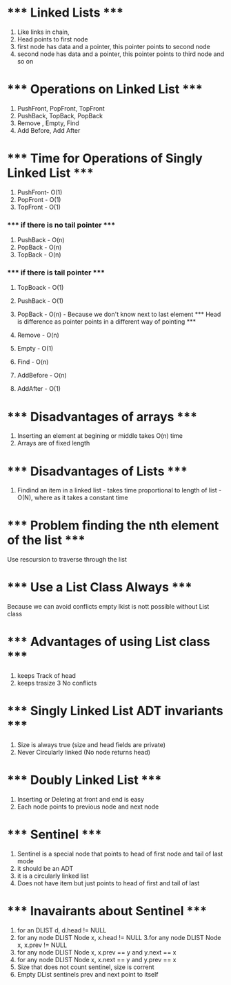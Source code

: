 #  *** Linked Lists  ***
1. Like links in chain, 
2. Head points to first node
3. first node has data and a pointer, this pointer points to second node
4. second node has data and a pointer, this pointer points to third node and so on

# *** Operations on Linked List  *** 
1. PushFront, PopFront, TopFront
2. PushBack, TopBack, PopBack
3. Remove , Empty, Find
4. Add Before, Add After

#  *** Time for Operations of Singly Linked List  ***
1. PushFront- O(1)
2.  PopFront - O(1)
3.  TopFront - O(1)
### ***  if there is no tail pointer  ***
1. PushBack - O(n)
2. PopBack - O(n)
3. TopBack - O(n)
###  *** if there is tail pointer  ***
1. TopBoack - O(1)
2. PushBack - O(1)
3. PopBack - O(n) - Because we don't know next to last element
*** Head is difference as pointer points in a different way of pointing ***

1. Remove - O(n)
2. Empty - O(1)
3. Find - O(n)
4. AddBefore - O(n)
5. AddAfter - O(1)

# *** Disadvantages of arrays ***
1. Inserting an element at begining or middle takes O(n) time
2. Arrays are of fixed length

# *** Disadvantages of Lists ***
1. Findind an item in a linked list - takes time proportional to length of list - O(N), where as it takes a constant time

# *** Problem finding the nth element of the list ***
Use rescursion to traverse through the list

# *** Use a List Class Always ***
Because we can avoid conflicts
empty lkist is nott possible without List class

# *** Advantages of using List class ***
1. keeps Track of head
2. keeps trasize
3 No conflicts
  
# *** Singly Linked List ADT invariants ***
1. Size is always true (size and head fields are private)
2. Never Circularly linked (No node returns head)

# *** Doubly Linked List ***
1. Inserting or Deleting at front and end is easy
2. Each node points to previous node and next node

# *** Sentinel ***
1. Sentinel is a special node that points to head of first node and tail of last mode
2. it should be an ADT
3. it is a circularly linked list
4. Does not have item but just points to head of first and tail of last

# *** Inavairants about Sentinel ***
1. for an DLIST d, d.head != NULL
2. for any node DLIST Node x, x.head != NULL
3.for any node DLIST Node x, x.prev != NULL
4. for any node DLIST Node x, x.prev == y and y.next == x
5. for any node DLIST Node x, x.next == y and y.prev == x
6. Size that does not count sentinel, size is corrent
7. Empty DList sentinels prev and next point to itself


